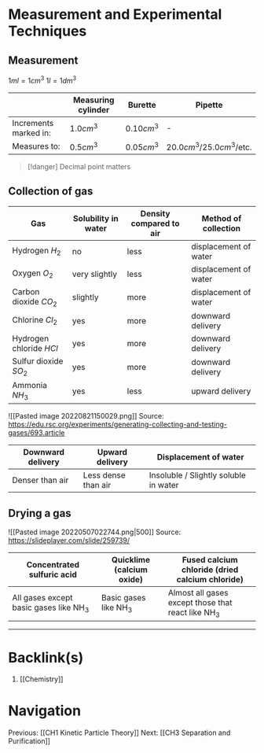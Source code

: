 # Measurement and Experimental Techniques
## Measurement
$1ml = 1cm^3$
$1l = 1dm^3$

|                      | Measuring cylinder | Burette | Pipette |
| -------------------- | ------------------ | ------- | ------- |
| Increments marked in: | $1.0cm^3$                   |$0.10cm^3$        | -        |
| Measures to:          | $0.5cm^3$                   |$0.05cm^3$         |$20.0cm^3$/$25.0cm^3$/etc.        |                     |                    |         |         |
>[!danger] Decimal point matters
## Collection of gas
| Gas                     | Solubility in water | Density compared to air | Method of collection |
| ----------------------- | ------------------- | ----------------------- | -------------------- |
| Hydrogen $H_2$          | no                  | less                    |  displacement of water                   |
| Oxygen $O_2$            | very slightly       | less                    |              displacement of water        |
| Carbon dioxide $CO_2$   | slightly            | more                    |      displacement of water                |
| Chlorine $Cl_2$         | yes                 | more                    |downward delivery                      |
| Hydrogen chloride $HCl$ | yes                 | more                    |          downward delivery            |
| Sulfur dioxide $SO_2$   | yes                 | more                    | downward delivery                   |
| Ammonia $NH_3$          | yes                 | less                    |          upward delivery            |
![[Pasted image 20220821150029.png]]
Source: https://edu.rsc.org/experiments/generating-collecting-and-testing-gases/693.article

| Downward delivery | Upward delivery     | Displacement of water                 |
| ----------------- | ------------------- | ------------------------------------- |
| Denser than air   | Less dense than air | Insoluble / Slightly soluble in water |

## Drying a gas
![[Pasted image 20220507022744.png|500]]
Source: https://slideplayer.com/slide/259739/

| Concentrated sulfuric acid                       | Quicklime (calcium oxide)       | Fused calcium chloride (dried calcium chloride)              |
| ------------------------------------------------ | ------------------------------- | ------------------------------------------------------------ |
| All gases except basic gases like NH<sub>3</sub> | Basic gases like NH<sub>3</sub> | Almost all gases except those that react like NH<sub>3</sub> |

---
# Backlink(s)
1. [[Chemistry]]

# Navigation
Previous: [[CH1 Kinetic Particle Theory]]
Next: [[CH3 Separation and Purification]]